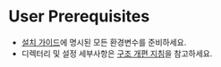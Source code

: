 # User Prerequisites

- [설치 가이드](../setup/)에 명시된 모든 환경변수를 준비하세요.
- 디렉터리 및 설정 세부사항은 [구조 개편 지침](../structure_refactor_instruction.md)을 참고하세요.
